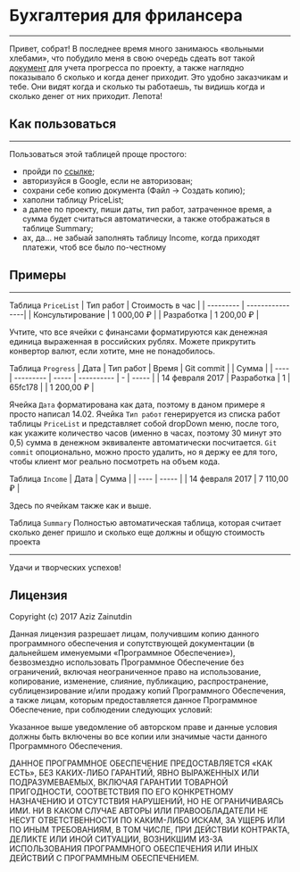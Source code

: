 # Бухгалтерия для фрилансера
---
Привет, собрат!
В последнее время много занимаюсь «вольными хлебами», что побудило меня в свою очередь сдеать вот такой [документ](https://docs.google.com/spreadsheets/d/1DNyqy74zbxTP2QF7-Akf-D7trM1ObLdZjc51m535VWM/edit#gid=1971514422) для учета прогресса по проекту, а также наглядно показывало б сколько и когда денег приходит.
Это удобно заказчикам и тебе. Они видят когда и сколько ты работаешь, ты видишь когда и сколько денег от них приходит. Лепота!

## Как пользоваться
---
Пользоваться этой таблицей проще простого:
- пройди по [ссылке](https://docs.google.com/spreadsheets/d/1DNyqy74zbxTP2QF7-Akf-D7trM1ObLdZjc51m535VWM/edit#gid=1971514422);
- авторизуйся в Google, если не авторизован;
- сохрани себе копию документа (Файл → Создать копию);
- хаполни таблицу PriceList;
- а далее по проекту, пиши даты, тип работ, затраченное время, а сумма будет считаться автоматически, а также отображаться в таблице Summary;
- ах, да… не забыай заполнять таблицу Income, когда приходят платежи, чтоб все было по-честному

## Примеры
---
Таблица `PriceList`
| Тип работ | Стоимость в час |
| --------- | ----------------|
| Консультирование | 1 000,00 ₽ |
| Разработка | 1 200,00 ₽ |

Учтите, что все ячейки с финансами форматируются как денежная единица выраженная в российских рублях. Можете прикрутить конвертор валют, если хотите, мне не понадобилось.

Таблица `Progress`
| Дата | Тип работ | Время | Git commit |   | Сумма |
| ---- | --------- | ----- | ---------- | - | ----- |
| 14 февраля 2017 | Разработка | 1 | 65fc178 |  | 1 200,00 ₽ |

Ячейка `Дата` форматирована как дата, поэтому в даном примере я просто написал 14.02. Ячейка `Тип работ` генерируется из списка работ таблицы `PriceList` и представляет собой dropDown меню, после того, как укажите количество часов (именно в часах, поэтому 30 минут это 0,5) сумма в денежном эквиваленте автоматически посчитается. `Git commit` опоционально, можно просто удалить, но я держу ее для того, чтобы клиент мог реально посмотреть на объем кода.

Таблица `Income`
| Дата | Сумма |
| ---- | ----- |
| 14 февраля 2017 | 7 110,00 ₽ |

Здесь по ячейкам также как и выше.

Таблица `Summary`
Полностью автоматическая таблица, которая считает сколько денег пришло и сколько еще должны и общую стоимость проекта

---
Удачи и творческих успехов!

## Лицензия
Copyright (c) 2017 Aziz Zainutdin

Данная лицензия разрешает лицам, получившим копию данного программного обеспечения и сопутствующей документации (в дальнейшем именуемыми «Программное Обеспечение»), безвозмездно использовать Программное Обеспечение без ограничений, включая неограниченное право на использование, копирование, изменение, слияние, публикацию, распространение, сублицензирование и/или продажу копий Программного Обеспечения, а также лицам, которым предоставляется данное Программное Обеспечение, при соблюдении следующих условий:

Указанное выше уведомление об авторском праве и данные условия должны быть включены во все копии или значимые части данного Программного Обеспечения.

ДАННОЕ ПРОГРАММНОЕ ОБЕСПЕЧЕНИЕ ПРЕДОСТАВЛЯЕТСЯ «КАК ЕСТЬ», БЕЗ КАКИХ-ЛИБО ГАРАНТИЙ, ЯВНО ВЫРАЖЕННЫХ ИЛИ ПОДРАЗУМЕВАЕМЫХ, ВКЛЮЧАЯ ГАРАНТИИ ТОВАРНОЙ ПРИГОДНОСТИ, СООТВЕТСТВИЯ ПО ЕГО КОНКРЕТНОМУ НАЗНАЧЕНИЮ И ОТСУТСТВИЯ НАРУШЕНИЙ, НО НЕ ОГРАНИЧИВАЯСЬ ИМИ. НИ В КАКОМ СЛУЧАЕ АВТОРЫ ИЛИ ПРАВООБЛАДАТЕЛИ НЕ НЕСУТ ОТВЕТСТВЕННОСТИ ПО КАКИМ-ЛИБО ИСКАМ, ЗА УЩЕРБ ИЛИ ПО ИНЫМ ТРЕБОВАНИЯМ, В ТОМ ЧИСЛЕ, ПРИ ДЕЙСТВИИ КОНТРАКТА, ДЕЛИКТЕ ИЛИ ИНОЙ СИТУАЦИИ, ВОЗНИКШИМ ИЗ-ЗА ИСПОЛЬЗОВАНИЯ ПРОГРАММНОГО ОБЕСПЕЧЕНИЯ ИЛИ ИНЫХ ДЕЙСТВИЙ С ПРОГРАММНЫМ ОБЕСПЕЧЕНИЕМ.